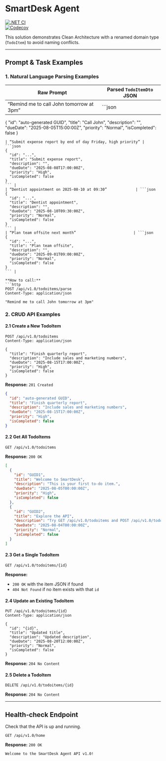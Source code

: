 # SmartDesk Agent

[![.NET CI](https://github.com/your-org/SmartDesk.Agent/actions/workflows/ci.yml/badge.svg)](https://github.com/your-org/SmartDesk.Agent/actions/workflows/ci.yml)  
[![Codecov](https://codecov.io/gh/your-org/SmartDesk.Agent/branch/main/graph/badge.svg)](https://codecov.io/gh/your-org/SmartDesk.Agent)

This solution demonstrates Clean Architecture with a renamed domain type (`TodoItem`) to avoid naming conflicts.

---

## Prompt & Task Examples

### 1. Natural Language Parsing Examples

| Raw Prompt                                              | Parsed `TodoItemDto` JSON                                                            |
|---------------------------------------------------------|--------------------------------------------------------------------------------------|
| “Remind me to call John tomorrow at 3pm”                | ```json
{
  "id": "auto-generated GUID",
  "title": "Call John",
  "description": "",
  "dueDate": "2025-08-05T15:00:00Z",
  "priority": "Normal",
  "isCompleted": false
}
``` |
| “Submit expense report by end of day Friday, high priority” | ```json
{
  "id": "...",
  "title": "Submit expense report",
  "description": "",
  "dueDate": "2025-08-08T17:00:00Z",
  "priority": "High",
  "isCompleted": false
}
``` |
| “Dentist appointment on 2025-08-10 at 09:30”             | ```json
{
  "id": "...",
  "title": "Dentist appointment",
  "description": "",
  "dueDate": "2025-08-10T09:30:00Z",
  "priority": "Normal",
  "isCompleted": false
}
``` |
| “Plan team offsite next month”                          | ```json
{
  "id": "...",
  "title": "Plan team offsite",
  "description": "",
  "dueDate": "2025-09-01T09:00:00Z",
  "priority": "Normal",
  "isCompleted": false
}
``` |

**How to call:**  
```http
POST /api/v1.0/todoitems/parse
Content-Type: application/json

"Remind me to call John tomorrow at 3pm"
```

### 2. CRUD API Examples

#### 2.1 Create a New TodoItem

```http
POST /api/v1.0/todoitems
Content-Type: application/json

{
  "title": "Finish quarterly report",
  "description": "Include sales and marketing numbers",
  "dueDate": "2025-08-15T17:00:00Z",
  "priority": "High",
  "isCompleted": false
}
```

**Response:** `201 Created`

```json
{
  "id": "auto-generated GUID",
  "title": "Finish quarterly report",
  "description": "Include sales and marketing numbers",
  "dueDate": "2025-08-15T17:00:00Z",
  "priority": "High",
  "isCompleted": false
}
```

#### 2.2 Get All TodoItems

```http
GET /api/v1.0/todoitems
```

**Response:** `200 OK`

```json
[
  {
    "id": "GUID1",
    "title": "Welcome to SmartDesk",
    "description": "This is your first to-do item.",
    "dueDate": "2025-08-05T00:00:00Z",
    "priority": "High",
    "isCompleted": false
  },
  {
    "id": "GUID2",
    "title": "Explore the API",
    "description": "Try GET /api/v1.0/todoitems and POST /api/v1.0/todoitems/parse",
    "dueDate": "2025-08-04T00:00:00Z",
    "priority": "Normal",
    "isCompleted": false
  }
]
```

#### 2.3 Get a Single TodoItem

```http
GET /api/v1.0/todoitems/{id}
```

**Response:**
- `200 OK` with the item JSON if found  
- `404 Not Found` if no item exists with that `id`

#### 2.4 Update an Existing TodoItem

```http
PUT /api/v1.0/todoitems/{id}
Content-Type: application/json

{
  "id": "{id}",
  "title": "Updated title",
  "description": "Updated description",
  "dueDate": "2025-08-20T12:00:00Z",
  "priority": "Normal",
  "isCompleted": false
}
```

**Response:** `204 No Content`

#### 2.5 Delete a TodoItem

```http
DELETE /api/v1.0/todoitems/{id}
```

**Response:** `204 No Content`

---

## Health‑check Endpoint

Check that the API is up and running.

```http
GET /api/v1.0/home
```

**Response:** `200 OK`
```text
Welcome to the SmartDesk Agent API v1.0!
```
